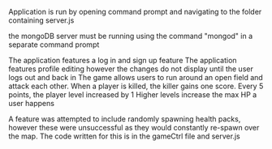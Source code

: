 Application is run by opening command prompt and navigating to the folder containing server.js

the mongoDB server must be running using the command "mongod" in a separate command prompt

The application features a log in and sign up feature
The application features profile editing however the changes do not display until the user logs out and back in
The game allows users to run around an open field and attack each other.  When a player is killed, the killer gains one score.  Every 5 points, the player level increased by 1
Higher levels increase the max HP a user happens

A feature was attempted to include randomly spawning health packs, however these were unsuccessful as they would constantly re-spawn over the map.  The code written for this is in the gameCtrl file and server.js
